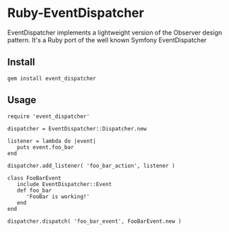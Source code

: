 Ruby-EventDispatcher
====================

EventDispatcher implements a lightweight version of the Observer design pattern. It's a Ruby port of the well known Symfony EventDispatcher

## Install

    gem install event_dispatcher

## Usage

    require 'event_dispatcher'

    dispatcher = EventDispatcher::Dispatcher.new
    
    listener = lambda do |event|
       puts event.foo_bar
    end
    
    dispatcher.add_listener( 'foo_bar_action', listener )
    
    class FooBarEvent
       include EventDispatcher::Event
       def foo_bar
          'FooBar is working!'
       end
    end
    
    dispatcher.dispatch( 'foo_bar_event', FooBarEvent.new )


